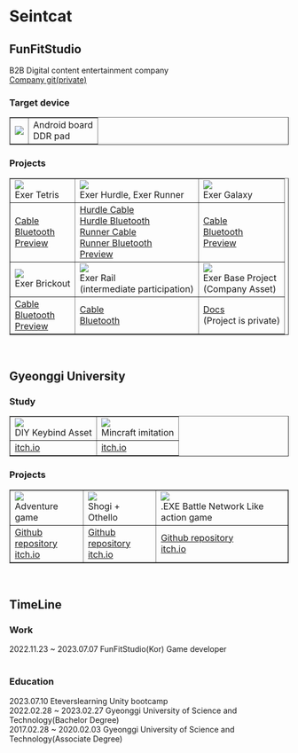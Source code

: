 # Seintcat
<h2>FunFitStudio</h2>
B2B Digital content entertainment company<br>
<a href=https://github.com/FunAndFitStudio>Company git(private)</a><br>
<h3>Target device</h3>
<table border="1">
	<tr>
	    <td>
        <img src="https://github.com/seintcat/seintcat/assets/35403288/0e17219b-5558-4550-b808-7d2d95903bb3"/><br>
      </td>
	    <td>
        Android board<br>
        DDR pad<br>
      </td>
  </tr>
</table>
<h3>Projects</h3>
<table border="1">
  <tr>
    <td>
      <img src="https://github.com/seintcat/seintcat/assets/35403288/8b34b1f2-d757-46b0-8ae3-f9a914dbdf2b"/><br>
      Exer Tetris<br>
    </td>
    <td>
      <img src="https://github.com/seintcat/seintcat/assets/35403288/5fd70c5c-dea5-44d0-8e2e-8d6522eabbd0"/><br>
      Exer Hurdle, Exer Runner<br>
    </td>
    <td>
      <img src="https://github.com/seintcat/seintcat/assets/35403288/aa667cae-66b3-4049-af63-c9d44f28a760"/><br>
      Exer Galaxy<br>
    </td>
  </tr>
  <tr>
    <td>
      <a href="https://play.google.com/store/apps/details?id=com.FunFitStudio.ExerTetrisCable">Cable</a><br>
      <a href="https://play.google.com/store/apps/details?id=com.FunFitStudio.ExerTetrisBluetooth">Bluetooth</a><br>
      <a href="https://www.youtube.com/watch?v=KfAOyVYv_ag">Preview</a><br>
    </td>
    <td>
      <a href="https://play.google.com/store/apps/details?id=com.FunFitStudio.ExerHurdleCable">Hurdle Cable</a><br>
      <a href="https://play.google.com/store/apps/details?id=com.FunFitStudio.ExerHurdleBluetooth2">Hurdle Bluetooth</a><br>
      <a href="https://play.google.com/store/apps/details?id=com.FunFitStudio.ExerRunnerCable">Runner Cable</a><br>
      <a href="https://play.google.com/store/apps/details?id=com.FunFitStudio.ExerRunnerBluetooth">Runner Bluetooth</a><br>
      <a href="https://www.youtube.com/watch?v=RFkGW6bF_6A">Preview</a><br>
    </td>
    <td>
      <a href="https://play.google.com/store/apps/details?id=com.FunFitStudio.ExerGalaxyCable">Cable</a><br>
      <a href="https://play.google.com/store/apps/details?id=com.FunFitStudio.ExerGalaxyBluetooth2">Bluetooth</a><br>
      <a href="https://www.youtube.com/watch?v=Gs7AAYdmV3Q">Preview</a><br>
    </td>
  </tr>
  <tr>
    <td>
      <img src="https://github.com/seintcat/seintcat/assets/35403288/534a686a-cc85-423c-8aca-c1dd663ad267"/><br>
      Exer Brickout<br>
    </td>
    <td>
      <img src="https://github.com/seintcat/seintcat/assets/35403288/bdf35614-c4d2-4089-af73-a6050564c81b"/><br>
      Exer Rail<br>
      (intermediate participation)<br>
    </td>
    <td>
      <img src="https://github.com/seintcat/seintcat/assets/35403288/a1db4361-1a5c-454a-8b70-faf6703f2b52"/><br>
      Exer Base Project<br>
	    (Company Asset)<br>
    </td>
  </tr>
  <tr>
    <td>
      <a href="https://play.google.com/store/apps/details?id=com.FunFitStudio.ExerBrickOutCable">Cable</a><br>
      <a href="https://play.google.com/store/apps/details?id=com.FunFitStudio.ExerBrickBluetooth">Bluetooth</a><br>
      <a href="https://www.youtube.com/watch?v=edN3r1Q-bKQ">Preview</a><br>
    </td>
    <td>
      <a href="https://play.google.com/store/apps/details?id=com.FunFitStudio.ExerRailCable">Cable</a><br>
      <a href="https://play.google.com/store/apps/details?id=com.FunFitStudio.ExerRailBT">Bluetooth</a><br>
    </td>
    <td>
	    <a href="https://github.com/seintcat/Docs_ExerBoard/tree/main">Docs</a><br>
	    (Project is private)<br>
    </td>
  </tr>
</table>
<br>
<h2>Gyeonggi University</h2>
<h3>Study</h3>
<table border="1">
	<tr>
	    <td>
        <img src="https://github.com/seintcat/seintcat/assets/35403288/70ae1777-8aea-4320-9d86-315e2729cd00"/><br>
        DIY Keybind Asset<br>
      </td>
	    <td>
        <img src="https://github.com/seintcat/seintcat/assets/35403288/620a7c1b-6ff8-436a-8f77-ef31a8788e67"/><br>
        Mincraft imitation<br>
      </td>
  </tr>
	<tr>
	    <td>
        <a href=https://seintcat.itch.io/unity-diy-keybind-asset>itch.io</a><br>
      </td>
	    <td>
        <a href=https://seintcat.itch.io/study-mincraft-stuff>itch.io</a><br>
      </td>
  </tr>
</table>
<h3>Projects</h3>
<table border="1">
	<tr>
	    <td>
        <img src="https://github.com/seintcat/seintcat/assets/35403288/cbbfc38f-df55-4a38-82a2-56694fddb3f4"/><br>
        Adventure game<br>
      </td>
	    <td>
        <img src="https://github.com/seintcat/seintcat/assets/35403288/1711aa1c-b36e-4922-a219-154980d58550"/><br>
        Shogi + Othello<br>
      </td>
	    <td>
        <img src="https://github.com/seintcat/seintcat/assets/35403288/d06b8043-084c-435c-b28c-cf05886b303a"/><br>
        .EXE Battle Network Like action game<br>
      </td>
	</tr>
	<tr>
	    <td>
        <a href=https://github.com/seintcat/CollegeProject1>Github repository</a><br>
        <a href=https://seintcat.itch.io/college-project>itch.io</a><br>
      </td>
	    <td>
        <a href=https://github.com/seintcat/CollegeProject2>Github repository</a><br>
        <a href=https://seintcat.itch.io/shothello>itch.io</a><br>
      </td>
	    <td>
        <a href=https://github.com/seintcat/CollegeProject3>Github repository</a><br>
        <a href=https://seintcat.itch.io/dot-exe-like-action-game-prototype>itch.io</a><br>
      </td>
	</tr>
</table>
<br>
<h2>TimeLine</h2>
<h3>Work</h3>
2022.11.23 ~ 2023.07.07 FunFitStudio(Kor) Game developer<br>
<br>
<h3>Education</h3>
2023.07.10 Eteverslearning Unity bootcamp<br>
2022.02.28 ~ 2023.02.27 Gyeonggi University of Science and Technology(Bachelor Degree)<br>
2017.02.28 ~ 2020.02.03 Gyeonggi University of Science and Technology(Associate Degree)<br>
<br>

